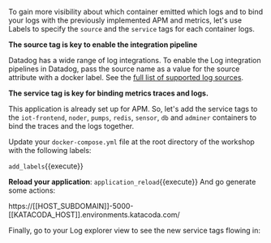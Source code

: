 To gain more visibility about which container emitted which logs and to bind your logs with the previously implemented APM and metrics, let's use Labels to specify the `source` and the `service` tags for each container logs.

**The source tag is key to enable the integration pipeline**

Datadog has a wide range of log integrations. To enable the Log integration pipelines in Datadog, pass the source name as a value for the source attribute with a docker label. See the [full list of supported log sources](https://docs.datadoghq.com/logs/guide/integration-pipeline-reference/).

**The service tag is key for binding metrics traces and logs.**

This application is already set up for APM. So, let's add the service tags to the `iot-frontend`, `noder`, `pumps`, `redis`, `sensor`, `db` and `adminer` containers to bind the traces and the logs together.

Update your `docker-compose.yml` file at the root directory of the workshop with the following labels:

`add_labels`{{execute}}

**Reload your application**: `application_reload`{{execute}} And go generate some actions:

https://[[HOST_SUBDOMAIN]]-5000-[[KATACODA_HOST]].environments.katacoda.com/

Finally, go to your Log explorer view to see the new service tags flowing in:
